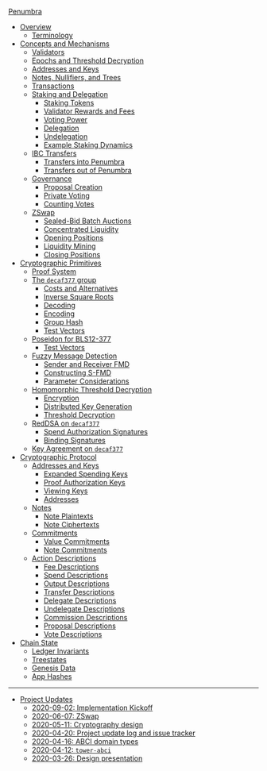 [Penumbra](../README.md)
- [Overview](./overview.md)
  - [Terminology](./overview/terminology.md)
- [Concepts and Mechanisms](./concepts.md)
  - [Validators]()
  - [Epochs and Threshold Decryption](./concepts/epochs_threshold.md)
  - [Addresses and Keys](./concepts/addresses_keys.md)
  - [Notes, Nullifiers, and Trees](./concepts/notes_nullifiers_trees.md)
  - [Transactions](./concepts/transactions.md)
  - [Staking and Delegation](./concepts/stake.md)
    - [Staking Tokens](./concepts/stake/tokens.md)
    - [Validator Rewards and Fees](./concepts/stake/validator-rewards.md)
    - [Voting Power](./concepts/stake/voting-power.md)
    - [Delegation](./concepts/stake/delegation.md)
    - [Undelegation](./concepts/stake/undelegation.md)
    - [Example Staking Dynamics](./concepts/stake/example.md)
  - [IBC Transfers]()
    - [Transfers into Penumbra](./concepts/ibc/in.md)
    - [Transfers out of Penumbra]()
  - [Governance](./concepts/governance.md)
    - [Proposal Creation](./concepts/governance/proposal.md)
    - [Private Voting](./concepts/governance/voting.md)
    - [Counting Votes](./concepts/governance/counting.md)
  - [ZSwap](./concepts/zswap.md)
    - [Sealed-Bid Batch Auctions](./concepts/zswap/auction.md)
    - [Concentrated Liquidity]()
    - [Opening Positions]()
    - [Liquidity Mining]()
    - [Closing Positions]()
- [Cryptographic Primitives](./crypto.md)
  - [Proof System](./crypto/proofs.md)
  - [The `decaf377` group](./crypto/decaf377.md)
    - [Costs and Alternatives](./crypto/decaf377/costs.md)
    - [Inverse Square Roots](./crypto/decaf377/invsqrt.md)
    - [Decoding](./crypto/decaf377/decoding.md)
    - [Encoding](./crypto/decaf377/encoding.md)
    - [Group Hash](./crypto/decaf377/group_hash.md)
    - [Test Vectors](./crypto/decaf377/test_vectors.md)
  - [Poseidon for BLS12-377](./crypto/poseidon.md)
    - [Test Vectors]()
  - [Fuzzy Message Detection](./crypto/fmd.md)
    - [Sender and Receiver FMD](./crypto/fmd/sender-receiver.md)
    - [Constructing S-FMD](./crypto/fmd/construction.md)
    - [Parameter Considerations](./crypto/fmd/considerations.md)
  - [Homomorphic Threshold Decryption](./crypto/threshold.md)
    - [Encryption]()
    - [Distributed Key Generation]()
    - [Threshold Decryption]()
  - [RedDSA on `decaf377`]()
    - [Spend Authorization Signatures]()
    - [Binding Signatures]()
  - [Key Agreement on `decaf377`]()
- [Cryptographic Protocol](./protocol.md)
  - [Addresses and Keys](./protocol/addresses_keys.md)
    - [Expanded Spending Keys](./protocol/addresses_keys/expanded_spending_keys.md)
    - [Proof Authorization Keys](./protocol/addresses_keys/proof_authorization_keys.md)
    - [Viewing Keys](./protocol/addresses_keys/viewing_keys.md)
    - [Addresses](./protocol/addresses_keys/addresses.md)
  - [Notes]()
    - [Note Plaintexts]()
    - [Note Ciphertexts]()
  - [Commitments]()
    - [Value Commitments]()
    - [Note Commitments]()
  - [Action Descriptions]()
    - [Fee Descriptions]()
    - [Spend Descriptions]()
    - [Output Descriptions]()
    - [Transfer Descriptions]()
    - [Delegate Descriptions]()
    - [Undelegate Descriptions]()
    - [Commission Descriptions]()
    - [Proposal Descriptions]()
    - [Vote Descriptions]()
- [Chain State]()
  - [Ledger Invariants]()
  - [Treestates]()
  - [Genesis Data]()
  - [App Hashes]()
---
- [Project Updates](./updates.md)
  - [2020-09-02: Implementation Kickoff](./updates/2020-09-02.md)
  - [2020-06-07: ZSwap](./updates/2020-06-07.md)
  - [2020-05-11: Cryptography design](./updates/2020-05-11.md)
  - [2020-04-20: Project update log and issue tracker](./updates/2020-04-20.md)
  - [2020-04-16: ABCI domain types](./updates/2020-04-16.md)
  - [2020-04-12: `tower-abci`](./updates/2020-04-12.md)
  - [2020-03-26: Design presentation](./updates/2020-03-26.md)
